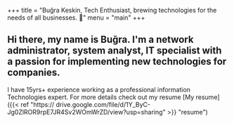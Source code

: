 +++
title = "Buğra Keskin, Tech Enthusiast, brewing technologies for the needs of all businesses. 🚀"
menu = "main"
+++


## Hi there, my name is Buğra. I'm a network administrator, system analyst, IT specialist with a passion for implementing new technologies for companies.

I have 15yrs+ experience working as a professional information Technologies expert.  For more details check out my resume [My resume]({{< ref "https:// drive.google.com/file/d/1Y_ByC-Jg0ZlROR9rpE7JR4Sv2WOmWrZD/view?usp=sharing" >}} "resume")

